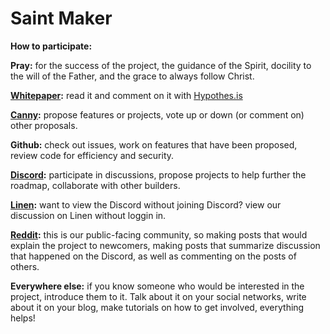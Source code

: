 # Saint Maker

**How to participate:**

**Pray:** for the success of the project, the guidance of the Spirit, docility to the will of the Father, and the grace to always follow Christ.

**[Whitepaper](https://saintmaker.xyz/saint-maker-whitepaper):** read it and comment on it with [Hypothes.is](https://web.hypothes.is/)

**[Canny](https://saintmaker.canny.io/quest-board):** propose features or projects, vote up or down (or comment on) other proposals.

**Github:** check out issues, work on features that have been proposed, review code for efficiency and security.

**[Discord](https://discord.gg/wAAETuTgXJ):** participate in discussions, propose projects to help further the roadmap, collaborate with other builders.

**[Linen](https://www.linen.dev/d/university-of-st-hildegard-of-bingen):** want to view the Discord without joining Discord? view our discussion on Linen without loggin in.

**[Reddit](https://www.reddit.com/r/saintmaker/):** this is our public-facing community, so making posts that would explain the project to newcomers, making posts that summarize discussion that happened on the Discord, as well as commenting on the posts of others.

**Everywhere else:** if you know someone who would be interested in the project, introduce them to it. Talk about it on your social networks, write about it on your blog, make tutorials on how to get involved, everything helps!

